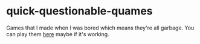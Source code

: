 # quick-questionable-quames
Games that I made when I was bored which means they're all garbage.
You can play them [here](https://adamorsomething.github.io/quick-questionable-quames) maybe if it's working.

